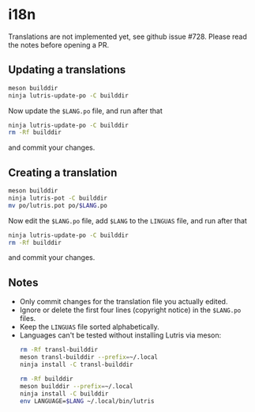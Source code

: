 # i18n

Translations are not implemented yet, see github issue #728. Please read the notes before opening a PR.

## Updating a translations

```bash
meson builddir
ninja lutris-update-po -C builddir
```
Now update the `$LANG.po` file, and run after that
```bash
ninja lutris-update-po -C builddir
rm -Rf builddir
```
and commit your changes.

## Creating a translation

```bash
meson builddir
ninja lutris-pot -C builddir
mv po/lutris.pot po/$LANG.po
```
Now edit the `$LANG.po` file, add `$LANG` to the `LINGUAS` file, and run after that
```bash
ninja lutris-update-po -C builddir
rm -Rf builddir
```
and commit your changes.

## Notes

- Only commit changes for the translation file you actually edited.
- Ignore or delete the first four lines (copyright notice) in the `$LANG.po` files.
- Keep the `LINGUAS` file sorted alphabetically.
- Languages can't be tested without installing Lutris via meson:
  ```bash
  rm -Rf transl-builddir
  meson transl-builddir --prefix=~/.local
  ninja install -C transl-builddir

  rm -Rf builddir
  meson builddir --prefix=~/.local
  ninja install -C builddir
  env LANGUAGE=$LANG ~/.local/bin/lutris
  ```
